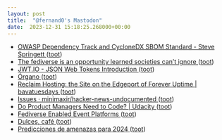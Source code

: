```yaml
---
layout: post
title:  "@fernand0's Mastodon"
date:  2023-12-31 15:18:25.268000+00:00
---
```

*  [OWASP Dependency Track and CycloneDX SBOM Standard - Steve Springett ](https://www.youtube.com/watch?v=QV2JcwHpje) ([toot](https://mastodon.social/@fernand0/111675697087541470))
*  [The fediverse is an opportunity learned societies can’t ignore ](https://blogs.lse.ac.uk/impactofsocialsciences/2023/11/30/the-fediverse-is-an-opportunity-learned-societies-cant-ignore) ([toot](https://mastodon.social/@fernand0/111675011667640530))
*  [JWT.IO - JSON Web Tokens Introduction ](https://jwt.io/introductio) ([toot](https://mastodon.social/@fernand0/111674775269064755))
*  [Órgano ](https://www.flickr.com/photos/fernand0/53418890132) ([toot](https://mastodon.social/@fernand0/111674731706177791))
*  [
Reclaim Hosting: the Site on the Edgeport of Forever Uptime \| bavatuesdays	 ](https://bavatuesdays.com/reclaim-hosting-the-site-on-the-edgeport-of-forever-uptime) ([toot](https://mastodon.social/@fernand0/111674594463757472))
*  [Issues · minimaxir/hacker-news-undocumented ](https://github.com/minimaxir/hacker-news-undocumente) ([toot](https://mastodon.social/@fernand0/111674325280873714))
*  [Do Product Managers Need to Code? \| Udacity ](https://www.udacity.com/blog/2023/12/do-product-managers-need-to-code.htm) ([toot](https://mastodon.social/@fernand0/111672566440202740))
*  [Fediverse Enabled Event Platforms ](https://members.cosocial.ca/t/fediverse-enabled-event-platforms/20) ([toot](https://mastodon.social/@fernand0/111670821219884029))
*  [Dulces, café ](https://avecesunafoto.wordpress.com/2023/12/30/dulces-cafe) ([toot](https://mastodon.social/@fernand0/111670748435588266))
*  [Predicciones de amenazas para 2024 ](https://unaaldia.hispasec.com/2023/12/predicciones-de-amenazas-para-2024.htm) ([toot](https://mastodon.social/@fernand0/111670483859256071))
